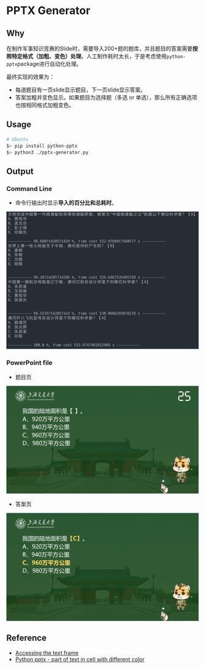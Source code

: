 # PPTX Generator

## Why

在制作军事知识竞赛的Slide时，需要导入200+题的题库，并且题目的答案需要**按照特定格式（加粗、变色）处理**。人工制作耗时太长，于是考虑使用`python-pptx`package进行自动化处理。

最终实现的效果为：

- 每道题目有一页slide显示题目，下一页slide显示答案。
- 答案加粗并变色显示。如果题目为选择题（多选 or 单选），那么所有正确选项也按相同格式加粗变色。


## Usage
```zsh
# Ubuntu
$> pip install python-pptx
$> python3 ./pptx-generator.py
```

## Output
### Command Line

- 命令行输出时显示**导入的百分比和总耗时**。

![part of cmd output](./img/cmd.png)

### PowerPoint file

- 题目页

![question](img/question.png)

- 答案页

![solution](img/solution.png)

## Reference
- [Accessing the text frame](https://python-pptx.readthedocs.io/en/latest/user/text.html#accessing-paragraphs)
- [Python pptx - part of text in cell with different color](https://stackoverflow.com/questions/59032019/python-pptx-part-of-text-in-cell-with-different-color)
